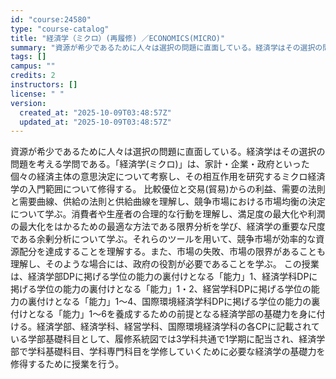 ```yaml
---
id: "course:24580"
type: "course-catalog"
title: "経済学（ミクロ）(再履修) ／ECONOMICS(MICRO)"
summary: "資源が希少であるために人々は選択の問題に直面している。経済学はその選択の問題を考える学問である。「経済学(ミクロ)」は、家計・企業・政府といった個々の経済主体の意思決定について考察し、その相互作用を研究するミクロ経済学の入門範囲について修得…"
tags: []
campus: ""
credits: 2
instructors: []
license: " "
version:
  created_at: "2025-10-09T03:48:57Z"
  updated_at: "2025-10-09T03:48:57Z"
---
```


資源が希少であるために人々は選択の問題に直面している。経済学はその選択の問題を考える学問である。「経済学(ミクロ)」は、家計・企業・政府といった個々の経済主体の意思決定について考察し、その相互作用を研究するミクロ経済学の入門範囲について修得する。 比較優位と交易(貿易)からの利益、需要の法則と需要曲線、供給の法則と供給曲線を理解し、競争市場における市場均衡の決定について学ぶ。消費者や生産者の合理的な行動を理解し、満足度の最大化や利潤の最大化をはかるための最適な方法である限界分析を学び、経済学の重要な尺度である余剰分析について学ぶ。それらのツールを用いて、競争市場が効率的な資源配分を達成することを理解する。また、市場の失敗、市場の限界があることも理解し、そのような場合には、政府の役割が必要であることを学ぶ。 この授業は、経済学部DPに掲げる学位の能力の裏付けとなる「能力」1、経済学科DPに掲げる学位の能力の裏付けとなる「能力」1・2、経営学科DPに掲げる学位の能力の裏付けとなる「能力」1～4、国際環境経済学科DPに掲げる学位の能力の裏付けとなる「能力」1～6を養成するための前提となる経済学部の基礎力を身に付ける。経済学部、経済学科、経営学科、国際環境経済学科の各CPに記載されている学部基礎科目として、履修系統図では3学科共通で1学期に配当され、経済学部で学科基礎科目、学科専門科目を学修していくために必要な経済学の基礎力を修得するために授業を行う。
